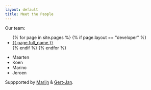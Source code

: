 ```yaml
---
layout: default
title: Meet the People
---
```


Our team:

<ul>
{% for page in site.pages %} 
{% if page.layout == "developer" %}
<li> <a href="{{ page.url | absolute_url }}">{{ page.full_name }}</a> </li>
{% endif %} 
{% endfor %}
</ul>

 * Maarten
 * Koen
 * Marino
 * Jeroen

Suppported by [Marijn](https://www.linkedin.com/in/marijnvanderzee/) & [Gert-Jan](https://www.linkedin.com/in/gert-jan-van-staalduinen-30b2aab/).

